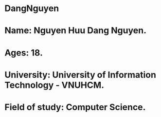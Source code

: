 # DangNguyen

# Name: Nguyen Huu Dang Nguyen.
# Ages: 18.
# University: University of Information Technology - VNUHCM.
# Field of study: Computer Science.
